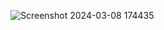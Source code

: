 ![Screenshot 2024-03-08 174435](https://github.com/ChrisZZG/slider/assets/104231253/9d3336c1-5e84-411e-b16d-8c0e4ae6886e)
